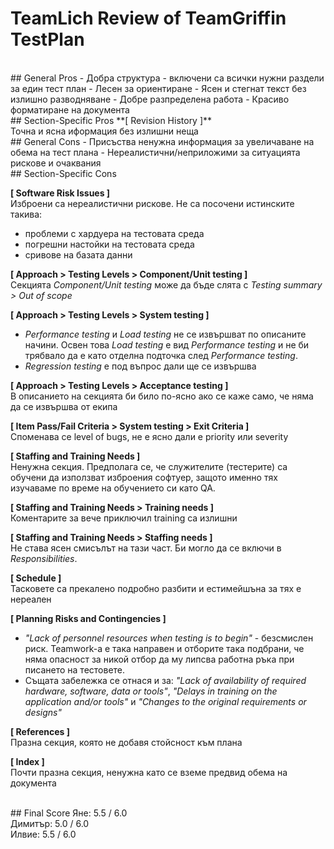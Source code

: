 ﻿# TeamLich Review of TeamGriffin TestPlan

<br>
## General Pros
- Добра структура - включени са всички нужни раздели за един тест план
- Лесен за ориентиране
- Ясен и стегнат текст без излишно разводняване
- Добре разпределена работа
- Красиво форматиране на документа

<br>
## Section-Specific Pros
**[ Revision History ]**
<br>Точна и ясна иформация без излишни неща

<br>
## General Cons
- Присъства ненужна информация за увеличаване на обема на тест плана
- Нереалистични/неприложими за ситуацията рискове и очаквания

<br>
## Section-Specific Cons

**[ Software Risk Issues ]**
<br>Изброени са нереалистични рискове. Не са посочени истинските такива:
- проблеми с хардуера на тестовата среда
- погрешни настойки на тестовата среда
- сривове на базата данни

**[ Approach > Testing Levels > Component/Unit testing ]**
<br>Секцията *Component/Unit testing* може да бъде слята с *Testing summary > Out of scope*

**[ Approach > Testing Levels > System testing ]**
- *Performance testing* и *Load testing* не се извършват по описаните начини. Освен това *Load testing* е вид *Performance testing* и не би трябвало да е като отделна подточка след *Performance testing*.
- *Regression testing* е под въпрос дали ще се извършва

**[ Approach > Testing Levels > Acceptance testing ]**
<br>В описанието на секцията би било по-ясно ако се каже само, че няма да се извършва от екипа

**[ Item Pass/Fail Criteria > System testing > Exit Criteria ]**
<br>Споменава се level of bugs, не е ясно дали е priority или severity

**[ Staffing and Training Needs ]**
<br>Ненужна секция. Предполага се, че служителите (тестерите) са обучени да използват изброения софтуер, защото именно тях изучаваме по време на обучението си като QA.

**[ Staffing and Training Needs > Training needs ]**
<br>Коментарите за вече приключил training са излишни

**[ Staffing and Training Needs > Staffing needs ]**
<br>Не става ясен смисълът на тази част. Би могло да се включи в *Responsibilities*.

**[ Schedule ]**
<br>Тасковете са прекалено подробно разбити и естимейшъна за тях е нереален

**[ Planning Risks and Contingencies ]**
- *"Lack of personnel resources when testing is to begin"* - безсмислен риск. Teamwork-a e така направен и отборите така подбрани, че няма опасност за никой отбор да му липсва работна ръка при писането на тестовете.
- Същата забележка се отнася и за: *"Lack of availability of required hardware, software, data or tools"*, *"Delays in training on the application and/or tools"* и *"Changes to the original requirements or designs"*

**[ References ]**
<br>Празна секция, която не добавя стойсност към плана

**[ Index ]**
<br>Почти празна секция, ненужна като се вземе предвид обема на документа

<br>
## Final Score
Яне: 5.5 / 6.0
<br>Димитър: 5.0 / 6.0
<br>Илвие: 5.5 / 6.0
